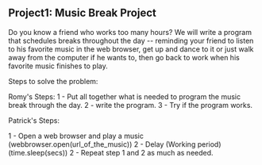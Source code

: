## Project1: Music Break Project


Do you know a friend who works too many hours? We will write a program that schedules
breaks throughout the day -- reminding your friend to listen to his favorite music in 
the web browser, get up and dance to it or just walk away from the computer if he wants to, 
then go back to work when his favorite music finishes to play.




Steps to solve the problem:

Romy's Steps:
1 - Put all together what is needed to program the music break through the day.
2 - write the program.
3 - Try if the program works.


Patrick's Steps:

1 - Open a web browser and play a music (webbrowser.open(url_of_the_music))
2 - Delay (Working period) (time.sleep(secs))
2 - Repeat step 1 and 2 as much as needed.